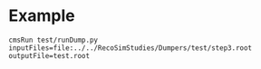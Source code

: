 Example
====

    cmsRun test/runDump.py  inputFiles=file:../../RecoSimStudies/Dumpers/test/step3.root   outputFile=test.root

